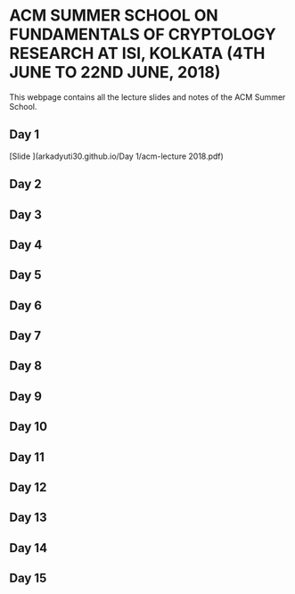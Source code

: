 #  **ACM SUMMER SCHOOL ON FUNDAMENTALS OF CRYPTOLOGY RESEARCH AT ISI, KOLKATA (4TH JUNE TO 22ND JUNE, 2018)**

This webpage contains all the lecture slides and notes of the ACM Summer School.

## Day 1
[Slide ](arkadyuti30.github.io/Day 1/acm-lecture 2018.pdf)

## Day 2

## Day 3

## Day 4

## Day 5

## Day 6

## Day 7

## Day 8

## Day 9

## Day 10

## Day 11

## Day 12

## Day 13

## Day 14

## Day 15
